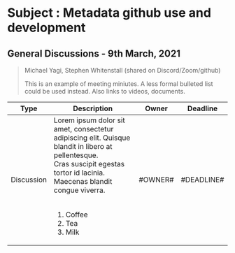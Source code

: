 # Subject : Metadata github use and development

## General Discussions - 9th March, 2021
> Michael Yagi, Stephen Whitenstall (shared on Discord/Zoom/github)
> 
> This is an example of meeting miniutes. A less formal bulleted list could be used instead. Also links to videos, documents.

Type | Description | Owner | Deadline
---- | ---- | ---- | ----
Discussion | Lorem ipsum dolor sit amet, consectetur adipiscing elit. Quisque blandit in libero at pellentesque.<br>Cras suscipit egestas tortor id lacinia. Maecenas blandit congue viverra.<br><br><ol><li>Coffee</li><li>Tea</li><li>Milk</li></ol> | #OWNER# | #DEADLINE#


